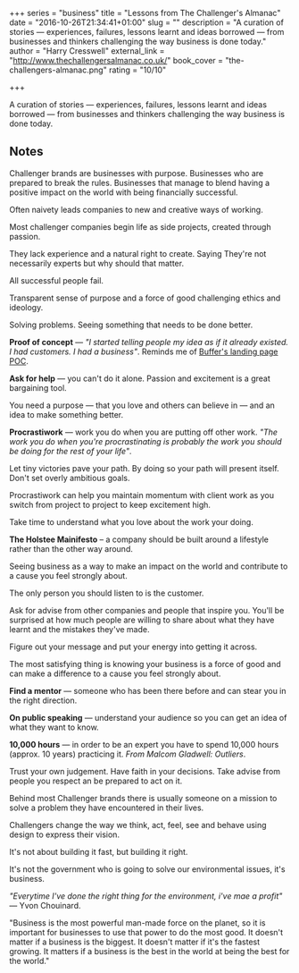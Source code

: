 +++
series = "business"
title = "Lessons from The Challenger's Almanac"
date = "2016-10-26T21:34:41+01:00"
slug = ""
description = "A curation of stories — experiences, failures, lessons learnt and ideas borrowed — from businesses and thinkers challenging the way business is done today."
author = "Harry Cresswell"
external_link = "http://www.thechallengersalmanac.co.uk/"
book_cover = "the-challengers-almanac.png"
rating = "10/10"

+++

A curation of stories — experiences, failures, lessons learnt and ideas borrowed — from businesses and thinkers challenging the way business is done today.


## Notes

Challenger brands are businesses with purpose. Businesses who are  prepared to break the rules. Businesses that manage to blend having a positive impact on the world with being financially successful.

Often naivety leads companies to new and creative ways of working.

Most challenger companies begin life as side projects, created through passion.

They lack experience and a natural right to create. Saying They're not necessarily experts but why should that matter.

All successful people fail.

Transparent sense of purpose and a force of good challenging ethics and ideology.

Solving problems. Seeing something that needs to be done better.

**Proof of concept** — _"I started telling people my idea as if it already existed. I had customers. I had a business"_. Reminds me of <a href="https://blog.bufferapp.com/idea-to-paying-customers-in-7-weeks-how-we-did-it" target="_blank">Buffer's landing page POC</a>.

**Ask for help** — you can't do it alone. Passion and excitement is a great bargaining tool.

You need a purpose — that you love and others can believe in — and an idea to make something better.

**Procrastiwork** — work you do when you are putting off other work. _"The work you do when you're procrastinating is probably the work you should be doing for the rest of your life"_.

Let tiny victories pave your path. By doing so your path will present itself. Don't set overly ambitious goals.

Procrastiwork can help you maintain momentum with client work as you switch from project to project to keep excitement high.

Take time to understand what you love about the work your doing.

**The Holstee Mainifesto** – a company should be built around a lifestyle rather than the other way around.

Seeing business as a way to make an impact on the world and contribute to a cause you feel strongly about.

The only person you should listen to is the customer.

Ask for advise from other companies and people that inspire you. You'll be surprised at how much people are willing to share about what they have learnt and the mistakes they've made.

Figure out your message and put your energy into getting it across.

The most satisfying thing is knowing your business is a force of good and can make a difference to a cause you feel strongly about.

**Find a mentor** — someone who has been there before and can stear you in the right direction.

**On public speaking** — understand your audience so you can get an idea of what they want to know.


**10,000 hours** — in order to be an expert you have to spend 10,000 hours (approx. 10 years) practicing it. _From Malcom Gladwell: Outliers_.

Trust your own judgement. Have faith in your decisions. Take advise from people you respect an be prepared to act on it.

Behind most Challenger brands there is usually someone on a mission to solve a problem they have encountered in their lives.

Challengers change the way we think, act, feel, see and behave using design to express their vision.

It's not about building it fast, but building it right.

It's not the government who is going to solve our environmental issues, it's business.

_"Everytime I've done the right thing for the environment, i've mae a profit"_ — Yvon Chouinard.

"Business is the most powerful man-made force on the planet, so it is important for businesses to use that power to do the most good. It doesn't matter if a business is the biggest. It doesn't matter if it's the fastest growing. It matters if a business is the best in the world at being the best for the world."
